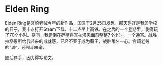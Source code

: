 # Elden Ring

Elden Ring是宫崎老贼今年的新作品，国区于2月25日发售。那天刚好是我回学校的日子，我十点打开Steam下载，十二点坐上高铁。在之后的一个星期里，我痛玩了70个小时。期间，我跪倒在碎星将军拉塔恩面前整整7个小时，一个通宵。战胜拉塔恩所给我带来的成就感，已经不亚于成为薪王，战胜苇名一心。宫崎老贼的“魂”，还是老味道。

随后停手，因为得写论文。
